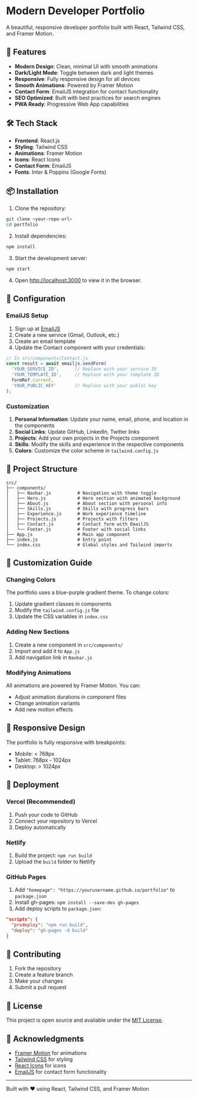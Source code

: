 # Modern Developer Portfolio

A beautiful, responsive developer portfolio built with React, Tailwind CSS, and Framer Motion.

## 🚀 Features

- **Modern Design**: Clean, minimal UI with smooth animations
- **Dark/Light Mode**: Toggle between dark and light themes
- **Responsive**: Fully responsive design for all devices
- **Smooth Animations**: Powered by Framer Motion
- **Contact Form**: EmailJS integration for contact functionality
- **SEO Optimized**: Built with best practices for search engines
- **PWA Ready**: Progressive Web App capabilities

## 🛠️ Tech Stack

- **Frontend**: React.js
- **Styling**: Tailwind CSS
- **Animations**: Framer Motion
- **Icons**: React Icons
- **Contact Form**: EmailJS
- **Fonts**: Inter & Poppins (Google Fonts)

## 📦 Installation

1. Clone the repository:
```bash
git clone <your-repo-url>
cd portfolio
```

2. Install dependencies:
```bash
npm install
```

3. Start the development server:
```bash
npm start
```

4. Open [http://localhost:3000](http://localhost:3000) to view it in the browser.

## 🔧 Configuration

### EmailJS Setup

1. Sign up at [EmailJS](https://www.emailjs.com/)
2. Create a new service (Gmail, Outlook, etc.)
3. Create an email template
4. Update the Contact component with your credentials:

```javascript
// In src/components/Contact.js
const result = await emailjs.sendForm(
  'YOUR_SERVICE_ID',      // Replace with your service ID
  'YOUR_TEMPLATE_ID',     // Replace with your template ID
  formRef.current,
  'YOUR_PUBLIC_KEY'       // Replace with your public key
);
```

### Customization

1. **Personal Information**: Update your name, email, phone, and location in the components
2. **Social Links**: Update GitHub, LinkedIn, Twitter links
3. **Projects**: Add your own projects in the Projects component
4. **Skills**: Modify the skills and experience in the respective components
5. **Colors**: Customize the color scheme in `tailwind.config.js`

## 📁 Project Structure

```
src/
├── components/
│   ├── Navbar.js          # Navigation with theme toggle
│   ├── Hero.js            # Hero section with animated background
│   ├── About.js           # About section with personal info
│   ├── Skills.js          # Skills with progress bars
│   ├── Experience.js      # Work experience timeline
│   ├── Projects.js        # Projects with filters
│   ├── Contact.js         # Contact form with EmailJS
│   └── Footer.js          # Footer with social links
├── App.js                 # Main app component
├── index.js               # Entry point
└── index.css              # Global styles and Tailwind imports
```

## 🎨 Customization Guide

### Changing Colors

The portfolio uses a blue-purple gradient theme. To change colors:

1. Update gradient classes in components
2. Modify the `tailwind.config.js` file
3. Update the CSS variables in `index.css`

### Adding New Sections

1. Create a new component in `src/components/`
2. Import and add it to `App.js`
3. Add navigation link in `Navbar.js`

### Modifying Animations

All animations are powered by Framer Motion. You can:
- Adjust animation durations in component files
- Change animation variants
- Add new motion effects

## 📱 Responsive Design

The portfolio is fully responsive with breakpoints:
- Mobile: < 768px
- Tablet: 768px - 1024px
- Desktop: > 1024px

## 🚀 Deployment

### Vercel (Recommended)

1. Push your code to GitHub
2. Connect your repository to Vercel
3. Deploy automatically

### Netlify

1. Build the project: `npm run build`
2. Upload the `build` folder to Netlify

### GitHub Pages

1. Add `"homepage": "https://yourusername.github.io/portfolio"` to `package.json`
2. Install gh-pages: `npm install --save-dev gh-pages`
3. Add deploy scripts to `package.json`:
```json
"scripts": {
  "predeploy": "npm run build",
  "deploy": "gh-pages -d build"
}
```

## 🤝 Contributing

1. Fork the repository
2. Create a feature branch
3. Make your changes
4. Submit a pull request

## 📄 License

This project is open source and available under the [MIT License](LICENSE).

## 🙏 Acknowledgments

- [Framer Motion](https://www.framer.com/motion/) for animations
- [Tailwind CSS](https://tailwindcss.com/) for styling
- [React Icons](https://react-icons.github.io/react-icons/) for icons
- [EmailJS](https://www.emailjs.com/) for contact form functionality

---

Built with ❤️ using React, Tailwind CSS, and Framer Motion 
